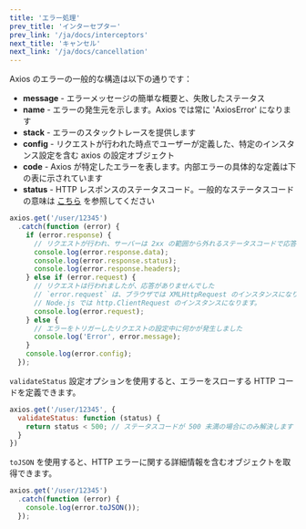 ```yaml
---
title: 'エラー処理'
prev_title: 'インターセプター'
prev_link: '/ja/docs/interceptors'
next_title: 'キャンセル'
next_link: '/ja/docs/cancellation'
---
```


Axios のエラーの一般的な構造は以下の通りです：
- **message** - エラーメッセージの簡単な概要と、失敗したステータス
- **name** - エラーの発生元を示します。Axios では常に 'AxiosError' になります
- **stack** - エラーのスタックトレースを提供します
- **config** - リクエストが行われた時点でユーザーが定義した、特定のインスタンス設定を含む axios の設定オブジェクト
- **code** - Axios が特定したエラーを表します。内部エラーの具体的な定義は下の表に示されています
- **status** - HTTP レスポンスのステータスコード。一般的なステータスコードの意味は [こちら](https://en.wikipedia.org/wiki/List_of_HTTP_status_codes) を参照してください

```js
axios.get('/user/12345')
  .catch(function (error) {
    if (error.response) {
      // リクエストが行われ、サーバーは 2xx の範囲から外れるステータスコードで応答しました
      console.log(error.response.data);
      console.log(error.response.status);
      console.log(error.response.headers);
    } else if (error.request) {
      // リクエストは行われましたが、応答がありませんでした
      // `error.request` は、ブラウザでは XMLHttpRequest のインスタンスになり、
      // Node.js では http.ClientRequest のインスタンスになります。
      console.log(error.request);
    } else {
      // エラーをトリガーしたリクエストの設定中に何かが発生しました
      console.log('Error', error.message);
    }
    console.log(error.config);
  });
```

`validateStatus` 設定オプションを使用すると、エラーをスローする HTTP コードを定義できます。

```js
axios.get('/user/12345', {
  validateStatus: function (status) {
    return status < 500; // ステータスコードが 500 未満の場合にのみ解決します
  }
})
```

`toJSON` を使用すると、HTTP エラーに関する詳細情報を含むオブジェクトを取得できます。

```js
axios.get('/user/12345')
  .catch(function (error) {
    console.log(error.toJSON());
  });
```
